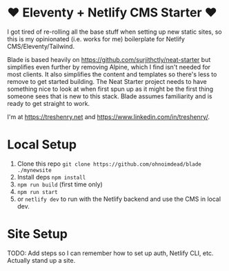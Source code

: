 # ❤️ Eleventy + Netlify CMS Starter ❤️

I got tired of re-rolling all the base stuff when setting up new static sites, so this is my opinionated (i.e. works for me) boilerplate for Netlify CMS/Eleventy/Tailwind.

Blade is based heavily on https://github.com/surjithctly/neat-starter but simplifies even further by removing Alpine, which I find isn't needed for most clients. It also simplifies the content and templates so there's less to remove to get started building. The Neat Starter project needs to have something nice to look at when first spun up as it might be the first thing someone sees that is new to this stack. Blade assumes familiarity and is ready to get straight to work.

I'm at https://treshenry.net and https://www.linkedin.com/in/treshenry/.

# Local Setup

1. Clone this repo ```git clone https://github.com/ohnoimdead/blade ./mynewsite```
2. Install deps ```npm install```
3. ```npm run build``` (first time only)
4. ```npm run start```
5. or ```netlify dev``` to run with the Netlify backend and use the CMS in local dev.

# Site Setup

TODO: Add steps so I can remember how to set up auth, Netlify CLI, etc. Actually stand up a site.
